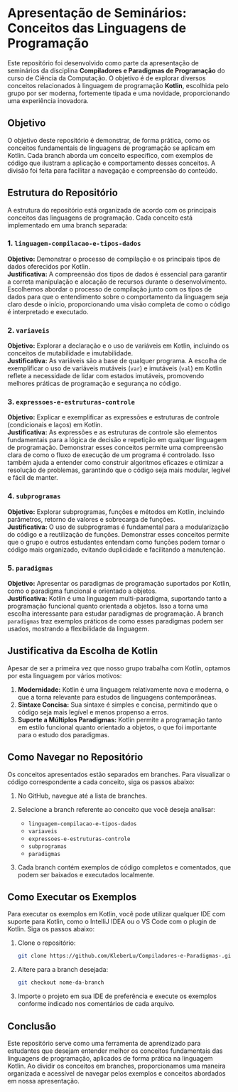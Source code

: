 # Apresentação de Seminários: Conceitos das Linguagens de Programação

Este repositório foi desenvolvido como parte da apresentação de seminários da disciplina **Compiladores e Paradigmas de Programação** do curso de Ciência da Computação. O objetivo é de explorar diversos conceitos relacionados à linguagem de programação **Kotlin**, escolhida pelo grupo por ser moderna, fortemente tipada e uma novidade, proporcionando uma experiência inovadora.

## Objetivo

O objetivo deste repositório é demonstrar, de forma prática, como os conceitos fundamentais de linguagens de programação se aplicam em Kotlin. Cada branch aborda um conceito específico, com exemplos de código que ilustram a aplicação e comportamento desses conceitos. A divisão foi feita para facilitar a navegação e compreensão do conteúdo.

## Estrutura do Repositório

A estrutura do repositório está organizada de acordo com os principais conceitos das linguagens de programação. Cada conceito está implementado em uma branch separada:

### 1. `linguagem-compilacao-e-tipos-dados`
**Objetivo:** Demonstrar o processo de compilação e os principais tipos de dados oferecidos por Kotlin.  
**Justificativa:** A compreensão dos tipos de dados é essencial para garantir a correta manipulação e alocação de recursos durante o desenvolvimento. Escolhemos abordar o processo de compilação junto com os tipos de dados para que o entendimento sobre o comportamento da linguagem seja claro desde o início, proporcionando uma visão completa de como o código é interpretado e executado.  

### 2. `variaveis`
**Objetivo:** Explorar a declaração e o uso de variáveis em Kotlin, incluindo os conceitos de mutabilidade e imutabilidade.  
**Justificativa:** As variáveis são a base de qualquer programa. A escolha de exemplificar o uso de variáveis mutáveis (`var`) e imutáveis (`val`) em Kotlin reflete a necessidade de lidar com estados imutáveis, promovendo melhores práticas de programação e segurança no código.  

### 3. `expressoes-e-estruturas-controle`
**Objetivo:** Explicar e exemplificar as expressões e estruturas de controle (condicionais e laços) em Kotlin.  
**Justificativa:** As expressões e as estruturas de controle são elementos fundamentais para a lógica de decisão e repetição em qualquer linguagem de programação. Demonstrar esses conceitos permite uma compreensão clara de como o fluxo de execução de um programa é controlado. Isso também ajuda a entender como construir algoritmos eficazes e otimizar a resolução de problemas, garantindo que o código seja mais modular, legível e fácil de manter.

### 4. `subprogramas`
**Objetivo:** Explorar subprogramas, funções e métodos em Kotlin, incluindo parâmetros, retorno de valores e sobrecarga de funções.  
**Justificativa:** O uso de subprogramas é fundamental para a modularização do código e a reutilização de funções. Demonstrar esses conceitos permite que o grupo e outros estudantes entendam como funções podem tornar o código mais organizado, evitando duplicidade e facilitando a manutenção.  

### 5. `paradigmas`
**Objetivo:** Apresentar os paradigmas de programação suportados por Kotlin, como o paradigma funcional e orientado a objetos.  
**Justificativa:** Kotlin é uma linguagem multi-paradigma, suportando tanto a programação funcional quanto orientada a objetos. Isso a torna uma escolha interessante para estudar paradigmas de programação. A branch `paradigmas` traz exemplos práticos de como esses paradigmas podem ser usados, mostrando a flexibilidade da linguagem.  

## Justificativa da Escolha de Kotlin

Apesar de ser a primeira vez que nosso grupo trabalha com Kotlin, optamos por esta linguagem por vários motivos:

1. **Modernidade:** Kotlin é uma linguagem relativamente nova e moderna, o que a torna relevante para estudos de linguagens contemporâneas.
2. **Sintaxe Concisa:** Sua sintaxe é simples e concisa, permitindo que o código seja mais legível e menos propenso a erros.
3. **Suporte a Múltiplos Paradigmas:** Kotlin permite a programação tanto em estilo funcional quanto orientado a objetos, o que foi importante para o estudo dos paradigmas.

## Como Navegar no Repositório

Os conceitos apresentados estão separados em branches. Para visualizar o código correspondente a cada conceito, siga os passos abaixo:

1. No GitHub, navegue até a lista de branches.
2. Selecione a branch referente ao conceito que você deseja analisar:
   - `linguagem-compilacao-e-tipos-dados`
   - `variaveis`
   - `expressoes-e-estruturas-controle`
   - `subprogramas`
   - `paradigmas`

3. Cada branch contém exemplos de código completos e comentados, que podem ser baixados e executados localmente.

## Como Executar os Exemplos

Para executar os exemplos em Kotlin, você pode utilizar qualquer IDE com suporte para Kotlin, como o IntelliJ IDEA ou o VS Code com o plugin de Kotlin. Siga os passos abaixo:

1. Clone o repositório:
   ```bash
   git clone https://github.com/KleberLu/Compiladores-e-Paradigmas-.git

2. Altere para a branch desejada:
   ```bash
   git checkout nome-da-branch

3. Importe o projeto em sua IDE de preferência e execute os exemplos conforme indicado nos comentários de cada arquivo.

## Conclusão
Este repositório serve como uma ferramenta de aprendizado para estudantes que desejam entender melhor os conceitos fundamentais das linguagens de programação, aplicados de forma prática na linguagem Kotlin. Ao dividir os conceitos em branches, proporcionamos uma maneira organizada e acessível de navegar pelos exemplos e conceitos abordados em nossa apresentação.
